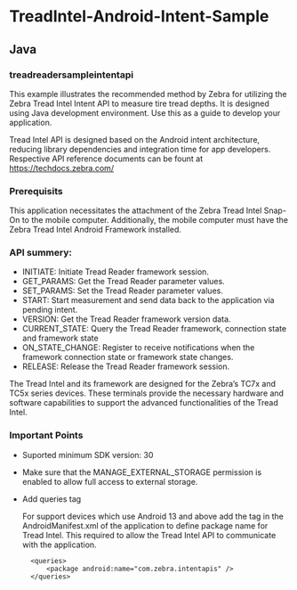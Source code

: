 # TreadIntel-Android-Intent-Sample

## Java
### treadreadersampleintentapi
This example illustrates the recommended method by Zebra for utilizing the Zebra Tread Intel Intent API to measure tire tread depths. It is designed using Java development environment. Use this as a guide to develop your application.

Tread Intel API is designed based on the Android intent architecture, reducing library dependencies and integration time for app developers.
Respective API reference documents can be fount at https://techdocs.zebra.com/

### Prerequisits
This application necessitates the attachment of the Zebra Tread Intel Snap-On to the mobile computer. Additionally, the mobile computer must have the Zebra Tread Intel Android Framework installed.

### API summery:
- INITIATE: Initiate Tread Reader framework session.
- GET_PARAMS: Get the Tread Reader parameter values.
- SET_PARAMS: Set the Tread Reader parameter values.
- START: Start measurement and send data back to the application via pending intent.
- VERSION: Get the Tread Reader framework version data.
- CURRENT_STATE: Query the Tread Reader framework, connection state and framework state
- ON_STATE_CHANGE: Register to receive notifications when the framework connection state or framework state changes.
- RELEASE: Release the Tread Reader framework session.

The Tread Intel and its framework are designed for the Zebra’s TC7x and TC5x series devices. These terminals provide the necessary hardware and software capabilities to support the advanced functionalities of the Tread Intel.

### Important Points
- Suported minimum SDK version: 30
- Make sure that the MANAGE_EXTERNAL_STORAGE permission is enabled to allow full access to external storage.
- Add queries tag

    For support devices which use Android 13 and above  add the <queries> tag in the AndroidManifest.xml of the application to define package name for Tread Intel. This required to allow the Tread Intel API to communicate with the application.
     
        <queries>    
            <package android:name="com.zebra.intentapis" />
        </queries>
